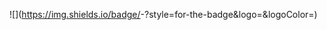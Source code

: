 
![<Badge Name>](https://img.shields.io/badge/<Badge Text>-<Background Color>?style=for-the-badge&logo=<Icon Name>&logoColor=<Logo Color>)
